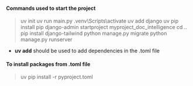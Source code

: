 #### Commands used to start the project

> uv init
> uv run main.py
> .venv\Scripts\activate
> uv add django
> uv pip install pip
> django-admin startproject myproject_doc_intelligence
> cd ..
> pip install django-tailwind
> python manage.py migrate
> python manage.py runserver

-   **uv add** should be used to add dependencies in the .toml file

#### To install packages from .toml file

> uv pip install -r pyproject.toml
